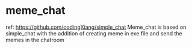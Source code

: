 # meme_chat
ref: https://github.com/codingXiang/simple_chat
Meme_chat is based on simple_chat with the addition of creating meme in exe file and send the memes in the chatroom

